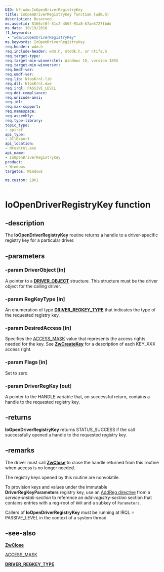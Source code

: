 ```yaml
---
UID: NF:wdm.IoOpenDriverRegistryKey
title: IoOpenDriverRegistryKey function (wdm.h)
description: Reserved.
ms.assetid: 5166cf0f-81c2-4567-91a8-67ae6727fbdd
ms.date: 10/19/2018
f1_keywords:
 - "wdm/IoOpenDriverRegistryKey"
ms.keywords: IoOpenDriverRegistryKey
req.header: wdm.h
req.include-header: wdm.h, ntddk.h, or ntifs.h
req.target-type:
req.target-min-winverclnt: Windows 10, version 1803
req.target-min-winversvr:
req.kmdf-ver:
req.umdf-ver:
req.lib: NtosKrnl.lib
req.dll: NtosKrnl.exe
req.irql: PASSIVE_LEVEL
req.ddi-compliance:
req.unicode-ansi:
req.idl:
req.max-support:
req.namespace:
req.assembly:
req.type-library: 
topic_type: 
- apiref
api_type: 
- DllExport
api_location:
- NtosKrnl.exe
api_name: 
- IoOpenDriverRegistryKey
product:
- Windows
targetos: Windows

ms.custom: 19H1
---
```


# IoOpenDriverRegistryKey function


## -description

The **IoOpenDriverRegistryKey** routine returns a handle to a driver-specific registry key for a particular driver.

## -parameters

### -param DriverObject [in]
A pointer to a [**DRIVER_OBJECT**](ns-wdm-_driver_object.md) structure. This structure must be the driver object for the calling driver.

### -param RegKeyType [in]
An enumeration of type [**DRIVER_REGKEY_TYPE**](ne-wdm-driver_regkey_type.md) that indicates the type of the requested registry key.

### -param DesiredAccess [in]
Specifies the [ACCESS_MASK](https://docs.microsoft.com/windows-hardware/drivers/kernel/access-mask) value that represents the access rights needed for the key. See [**ZwCreateKey**](nf-wdm-zwcreatekey.md) for a description of each KEY_XXX access right.

### -param Flags [in]
Set to zero.

### -param DriverRegKey [out]
A pointer to the HANDLE variable that, on successful return, contains a handle to the requested registry key.

## -returns
**IoOpenDriverRegistryKey** returns STATUS_SUCCESS if the call successfully opened a handle to the requested registry key.

## -remarks

The driver must call [**ZwClose**](nf-wdm-zwclose.md) to close the handle returned from this routine when access is no longer needed.

The registry keys opened by this routine are nonvolatile.

To provision keys and values under the immutable **DriverRegKeyParameters** registry key, use an [AddReg directive](https://docs.microsoft.com/windows-hardware/drivers/install/inf-addreg-directive) from a *service-install-section* to reference an *add-registry-section* section that contains entries with a reg-root of `HKR` and a subkey of `Parameters`.

Callers of **IoOpenDriverRegistryKey** must be running at IRQL = PASSIVE_LEVEL in the context of a system thread.


## -see-also

[**ZwClose**](nf-wdm-zwclose.md)	

[ACCESS_MASK](https://docs.microsoft.com/windows-hardware/drivers/kernel/access-mask)

[**DRIVER_REGKEY_TYPE**](ne-wdm-driver_regkey_type.md)
